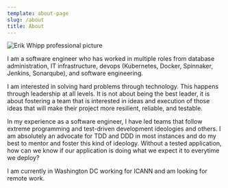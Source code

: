 ```yaml
---
template: about-page
slug: /about
title: About
---
```

![Erik Whipp professional picture](/assets/professional-pic.jpeg)

I am a software engineer who has worked in multiple roles from database administration, IT infrastructure, devops (Kubernetes, Docker, Spinnaker, Jenkins, Sonarqube), and software engineering.

I am interested in solving hard problems through technology. This happens through leadership at all levels. It is not about being the best leader, it is about fostering a team that is interested in ideas and execution of those ideas that will make their project more resilient, reliable, and testable.

In my experience as a software engineer, I have led teams that follow extreme programming and test-driven development ideologies and others. I am absolutely an advocate for TDD and DDD in most instances and do my best to mentor and foster this kind of ideology. Without a tested application, how can we know if our application is doing what we expect it to everytime we deploy?

I am currently in Washington DC working for ICANN and am looking for remote work.